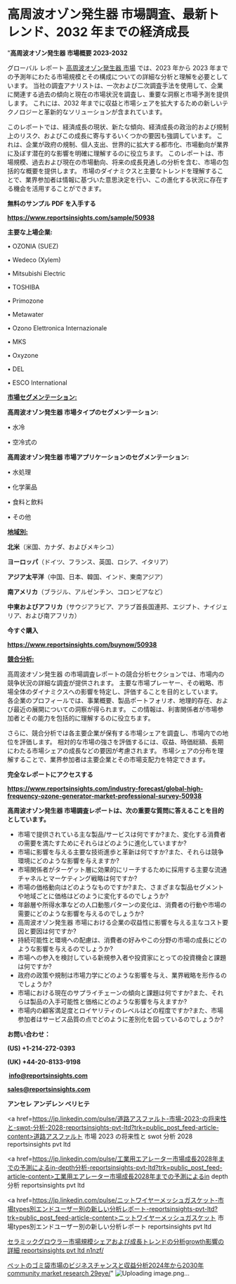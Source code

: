 # 高周波オゾン発生器 市場調査、最新トレンド、2032 年までの経済成長

"<strong>高周波オゾン発生器 市場概要 2023-2032</strong>

グローバル レポート <a href=https://www.reportsinsights.com/sample/50938>高周波オゾン発生器 市場</a> では、2023 年から 2023 年までの予測年にわたる市場規模とその構成についての詳細な分析と理解を必要としています。 当社の調査アナリストは、一次および二次調査手法を使用して、企業に関連する過去の傾向と現在の市場状況を調査し、重要な洞察と市場予測を提供します。 これには、2032 年までに収益と市場シェアを拡大​​するための新しいテクノロジーと革新的なソリューションが含まれています。

このレポートでは、経済成長の現状、新たな傾向、経済成長の政治的および規制上のリスク、およびこの成長に寄与するいくつかの要因も強調しています。 これは、企業が政府の規制、個人支出、世界的に拡大する都市化、市場動向が業界に及ぼす潜在的な影響を明確に理解するのに役立ちます。 このレポートは、市場規模、過去および現在の市場動向、将来の成長見通しの分析を含む、市場の包括的な概要を提供します。 市場のダイナミクスと主要なトレンドを理解することで、業界参加者は情報に基づいた意思決定を行い、この進化する状況に存在する機会を活用することができます。

<strong><b>無料のサンプル PDF を入手する</b></strong>

<a href=https://www.reportsinsights.com/sample/50938><strong><u>https://www.reportsinsights.com/sample/50938</u></strong></a>

<strong>主要な上場企業:</strong>

• OZONIA (SUEZ)

• Wedeco (Xylem)

• Mitsubishi Electric

• TOSHIBA

• Primozone

• Metawater

• Ozono Elettronica Internazionale

• MKS

• Oxyzone

• DEL

• ESCO International

<strong><u>市場セグメンテーション</u></strong><strong><u>:</u></strong>

<strong>高周波オゾン発生器 市場タイプのセグメンテーション:</strong>

• 水冷

• 空冷式の

<strong>高周波オゾン発生器 市場アプリケーションのセグメンテーション:</strong>

• 水処理

• 化学薬品

• 食料と飲料

• その他

<strong><u>地域別</u></strong><strong><u>:</u></strong>

<strong>北米</strong>（米国、カナダ、およびメキシコ）

<strong>ヨーロッパ</strong>（ドイツ、フランス、英国、ロシア、イタリア）

<strong>アジア太平洋</strong>（中国、日本、韓国、インド、東南アジア）

<strong>南アメリカ</strong>（ブラジル、アルゼンチン、コロンビアなど）

<strong>中東およびアフリカ</strong>（サウジアラビア、アラブ首長国連邦、エジプト、ナイジェリア、および南アフリカ）

<strong>今すぐ購入</strong>

<a href=https://www.reportsinsights.com/buynow/50938><strong><u>https://www.reportsinsights.com/buynow/50938</u></strong></a>

<strong><u>競合分析:</u></strong>

高周波オゾン発生器 の市場調査レポートの競合分析セクションでは、市場内の競争状況の詳細な調査が提供されます。 主要な市場プレーヤー、その戦略、市場全体のダイナミクスへの影響を特定し、評価することを目的としています。 各企業のプロフィールでは、事業概要、製品ポートフォリオ、地理的存在、および最近の展開についての洞察が得られます。 この情報は、利害関係者が市場参加者とその能力を包括的に理解するのに役立ちます。

さらに、競合分析では各主要企業が保有する市場シェアを調査し、市場内での地位を評価します。 相対的な市場の強さを評価するには、収益、時価総額、長期にわたる市場シェアの成長などの要因が考慮されます。 市場シェアの分布を理解することで、業界参加者は主要企業とその市場支配力を特定できます。

<strong>完全なレポートにアクセスする</strong>

<a href=https://www.reportsinsights.com/industry-forecast/global-high-frequency-ozone-generator-market-professional-survey-50938><strong><u><b>https://www.reportsinsights.com/industry-forecast/global-high-frequency-ozone-generator-market-professional-survey-50938</b></u></strong></a>

<strong><b>高周波オゾン発生器 市場調査レポートは、次の重要な質問に答えることを目的としています。</b></strong>
<ul>
  <li>市場で提供されている主な製品/サービスは何ですか?また、変化する消費者の需要を満たすためにそれらはどのように進化していますか?</li>
  <li>市場に影響を与える主要な技術進歩と革新は何ですか?また、それらは競争環境にどのような影響を与えますか?</li>
  <li>市場関係者がターゲット層に効果的にリーチするために採用する主要な流通チャネルとマーケティング戦略は何ですか?</li>
  <li>市場の価格動向はどのようなものですか?また、さまざまな製品セグメントや地域ごとに価格はどのように変化するのでしょうか?</li>
  <li>年齢層や所得水準などの人口動態パターンの変化は、消費者の行動や市場の需要にどのような影響を与えるのでしょうか?</li>
  <li>高周波オゾン発生器 市場における企業の収益性に影響を与える主なコスト要因と要因は何ですか?</li>
  <li>持続可能性と環境への配慮は、消費者の好みやこの分野の市場の成長にどのような影響を与えるのでしょうか?</li>
  <li>市場への参入を検討している新規参入者や投資家にとっての投資機会と課題は何ですか?</li>
  <li>政府の政策や規制は市場力学にどのような影響を与え、業界戦略を形作るのでしょうか?</li>
  <li>市場における現在のサプライチェーンの傾向と課題は何ですか?また、それらは製品の入手可能性と価格にどのような影響を与えますか?</li>
  <li>市場内の顧客満足度とロイヤリティのレベルはどの程度ですか?また、市場参加者はサービス品質の点でどのように差別化を図っているのでしょうか?</li>
</ul>
<strong>お問い合わせ：</strong>

<strong>(US) +1-214-272-0393</strong>

<strong>(UK) +44-20-8133-9198</strong>

<strong> </strong><a href=info@reportsinsights.com><strong><u>info@reportsinsights.com</u></strong></a>

<a href=sales@reportsinsights.com><strong><u>sales@reportsinsights.com</u></strong></a>

<strong>アンセレ アンデレン ベリヒテ</strong>

<a href=https://jp.linkedin.com/pulse/道路アスファルト-市場-2023-の将来性と-swot-分析-2028-reportsinsights-pvt-ltd?trk=public_post_feed-article-content>道路アスファルト 市場 2023 の将来性と swot 分析 2028 reportsinsights pvt ltd</a>

<a href=https://jp.linkedin.com/pulse/工業用エアレーター市場成長2028年までの予測によるin-depth分析-reportsinsights-pvt-ltd?trk=public_post_feed-article-content>工業用エアレーター市場成長2028年までの予測によるin depth分析 reportsinsights pvt ltd</a>

<a href=https://jp.linkedin.com/pulse/ニットワイヤーメッシュガスケット-市場types別エンドユーザー別の新しい分析レポート-reportsinsights-pvt-ltd?trk=public_post_feed-article-content>ニットワイヤーメッシュガスケット 市場types別エンドユーザー別の新しい分析レポート reportsinsights pvt ltd</a>

<a href=https://www.linkedin.com/pulse/セラミックグロウラー市場規模シェアおよび成長トレンドの分析growth影響の詳細-reportsinsights-pvt-ltd-n1nzf/>セラミックグロウラー市場規模シェアおよび成長トレンドの分析growth影響の詳細 reportsinsights pvt ltd n1nzf/</a>

<a href=https://www.linkedin.com/pulse/ペットのゴミ袋市場のビジネスチャンスと収益分析2024年から2030年-community-market-research-29eye/>ペットのゴミ袋市場のビジネスチャンスと収益分析2024年から2030年 community market research 29eye/</a>"
![Uploading image.png…]()
